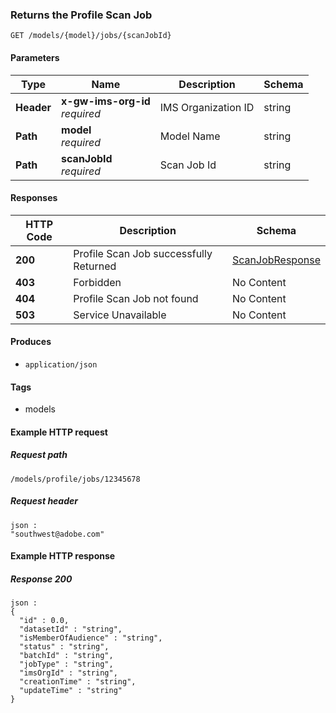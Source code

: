 
<a name="getscanjobroute"></a>
### Returns the Profile Scan Job
```
GET /models/{model}/jobs/{scanJobId}
```


#### Parameters

|Type|Name|Description|Schema|
|---|---|---|---|
|**Header**|**x-gw-ims-org-id**  <br>*required*|IMS Organization ID|string|
|**Path**|**model**  <br>*required*|Model Name|string|
|**Path**|**scanJobId**  <br>*required*|Scan Job Id|string|


#### Responses

|HTTP Code|Description|Schema|
|---|---|---|
|**200**|Profile Scan Job successfully Returned|[ScanJobResponse](../definitions/ScanJobResponse.md#scanjobresponse)|
|**403**|Forbidden|No Content|
|**404**|Profile Scan Job not found|No Content|
|**503**|Service Unavailable|No Content|


#### Produces

* `application/json`


#### Tags

* models


#### Example HTTP request

##### Request path
```
/models/profile/jobs/12345678
```


##### Request header
```
json :
"southwest@adobe.com"
```


#### Example HTTP response

##### Response 200
```
json :
{
  "id" : 0.0,
  "datasetId" : "string",
  "isMemberOfAudience" : "string",
  "status" : "string",
  "batchId" : "string",
  "jobType" : "string",
  "imsOrgId" : "string",
  "creationTime" : "string",
  "updateTime" : "string"
}
```




